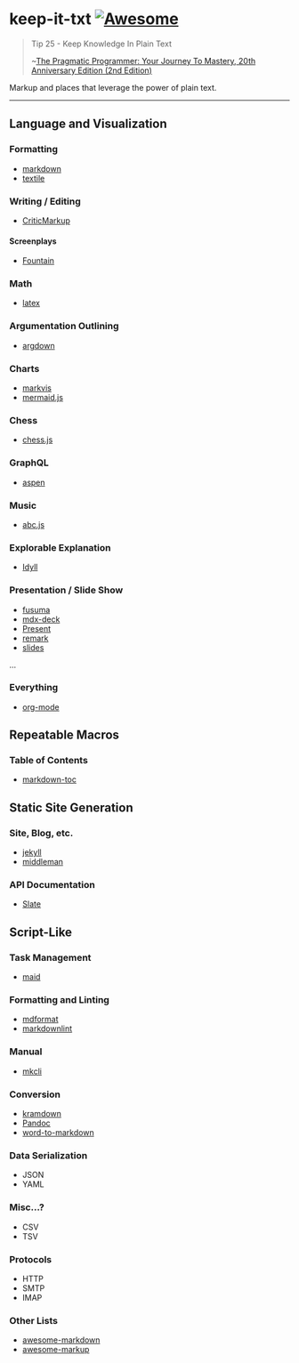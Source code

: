 # keep-it-txt [![Awesome](https://awesome.re/badge.svg)](https://awesome.re)

> Tip 25 - Keep Knowledge In Plain Text
> 
> ~<a target="_blank" href="https://www.amazon.com/gp/product/0135957052/ref=as_li_tl?ie=UTF8&camp=1789&creative=9325&creativeASIN=0135957052&linkCode=as2&tag=short2things-20&linkId=bdde2090bcfb3998e38a000d2e2cfc7a">The Pragmatic Programmer: Your Journey To Mastery, 20th Anniversary Edition (2nd Edition)</a>

Markup and places that leverage the power of plain text.

---

## Language and Visualization

### Formatting
- [markdown](https://github.com/mundimark/awesome-markdown)
- [textile](https://textile-lang.com/)

### Writing / Editing
- [CriticMarkup](https://github.com/CriticMarkup/CriticMarkup-toolkit/)
#### Screenplays
- [Fountain](https://github.com/nyousefi/Fountain)
### Math
- [latex](https://github.com/latex3/)
### Argumentation Outlining
- [argdown](https://argdown.org/)
### Charts
- [markvis](https://github.com/geekplux/markvis)
- [mermaid.js](https://github.com/mermaid-js/mermaid)
### Chess
- [chess.js](https://github.com/jhlywa/chess.js)
### GraphQL
- [aspen](https://github.com/thepeergroup/aspen)
### Music
- [abc.js](https://github.com/paulrosen/abcjs)
### Explorable Explanation
- [Idyll](https://github.com/idyll-lang/idyll)
### Presentation / Slide Show
- [fusuma](https://github.com/hiroppy/fusuma)
- [mdx-deck](https://github.com/jxnblk/mdx-deck)
- [Present](https://github.com/vinayak-mehta/present)
- [remark](https://github.com/gnab/remark)
- [slides](https://github.com/prodhe/slides)

...

### Everything
- [org-mode](https://orgmode.org/)

## Repeatable Macros

### Table of Contents
- [markdown-toc](https://github.com/jonschlinkert/markdown-toc)

## Static Site Generation

### Site, Blog, etc.
- [jekyll](https://jekyllrb.com/)
- [middleman](https://github.com/middleman/middleman)
### API Documentation
- [Slate](https://github.com/slatedocs/slate)

## Script-Like 

### Task Management
- [maid](https://github.com/egoist/maid)
### Formatting and Linting
- [mdformat](https://github.com/executablebooks/mdformat)
- [markdownlint](https://github.com/DavidAnson/markdownlint)
### Manual
- [mkcli](https://github.com/mkdoc/mkcli)

### Conversion
- [kramdown](https://github.com/gettalong/kramdown)
- [Pandoc](https://github.com/jgm/pandoc)
- [word-to-markdown](https://github.com/benbalter/word-to-markdown)

### Data Serialization
- JSON
- YAML

### Misc...?
- CSV
- TSV

### Protocols
- HTTP
- SMTP
- IMAP

### Other Lists
- [awesome-markdown](https://github.com/mundimark/awesome-markdown)
- [awesome-markup](https://github.com/croqaz/awesome-markup)
